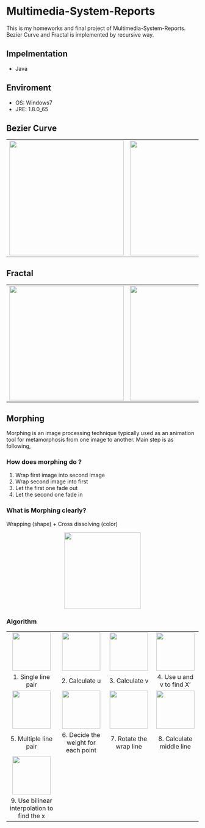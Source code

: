 # Multimedia-System-Reports
This is my homeworks and final project of Multimedia-System-Reports. Bezier Curve and Fractal is implemented by recursive way.

## Impelmentation
+ Java

## Enviroment
+ OS: Windows7
+ JRE: 1.8.0_65

## Bezier Curve
<table>
  <tr>
    <td><img height="300" src="https://github.com/ChienKangLu/Multimedia-System-Reports/blob/master/Bezier%20Curve%20result/1.png" /></td>     <td><img height="300" src="https://github.com/ChienKangLu/Multimedia-System-Reports/blob/master/Bezier%20Curve%20result/2.png" /></td>
  </tr>
</table>

## Fractal
<table>
  <tr>
    <td><img height="300" src="https://github.com/ChienKangLu/Multimedia-System-Reports/blob/master/Fractal%20result/1.png" /></td>     <td><img height="300" src="https://github.com/ChienKangLu/Multimedia-System-Reports/blob/master/Fractal%20result/2.png" /></td>
  </tr>
</table>

## Morphing
Morphing is an image processing technique typically used as an animation tool for metamorphosis from one image to another. Main step is as following,
### How does morphing do ?
1. Wrap first image into second image
2. Wrap second image into first
3. Let the first one fade out
4. Let the second one fade in 
### What is Morphing clearly?
Wrapping (shape) + Cross dissolving (color)
<p align="center">
<img height="200" src="https://github.com/ChienKangLu/Multimedia-System-Reports/blob/master/Morphing%20img/1.png" />
</p>

### Algorithm
<p align="center">
<table>
  <tr align="center">
    <td><img height="100" src="https://github.com/ChienKangLu/Multimedia-System-Reports/blob/master/Morphing%20img/2.png" /></td>
    <td><img height="100" src="https://github.com/ChienKangLu/Multimedia-System-Reports/blob/master/Morphing%20img/3.png" /></td>
    <td><img height="100" src="https://github.com/ChienKangLu/Multimedia-System-Reports/blob/master/Morphing%20img/4.png" /></td>
    <td><img height="100" src="https://github.com/ChienKangLu/Multimedia-System-Reports/blob/master/Morphing%20img/5.png" /></td>
  </tr>
  <tr align="center">
    <td>1. Single line pair</td>
    <td>2. Calculate u</td>
    <td>3. Calculate v</td>
    <td>4. Use u and v to find  X’</td>
  </tr>
  <tr align="center">
    <td><img height="100" src="https://github.com/ChienKangLu/Multimedia-System-Reports/blob/master/Morphing%20img/6.png" /></td>
    <td><img height="100" src="https://github.com/ChienKangLu/Multimedia-System-Reports/blob/master/Morphing%20img/7.png" /></td>
    <td><img height="100" src="https://github.com/ChienKangLu/Multimedia-System-Reports/blob/master/Morphing%20img/8.png" /></td>
    <td><img height="100" src="https://github.com/ChienKangLu/Multimedia-System-Reports/blob/master/Morphing%20img/9.png" /></td>
  </tr>
  <tr align="center">
    <td>5. Multiple line pair</td>
    <td>6. Decide the weight  for each point</td>
    <td>7. Rotate the wrap line</td>
    <td>8. Calculate middle line</td>
  </tr>
  <tr align="center">
    <td><img height="100" src="https://github.com/ChienKangLu/Multimedia-System-Reports/blob/master/Morphing%20img/10.png" /></td>
  </tr>
  <tr align="center">
    <td>9. Use bilinear interpolation to find the x</td>
  </tr>
</table>
</p>





